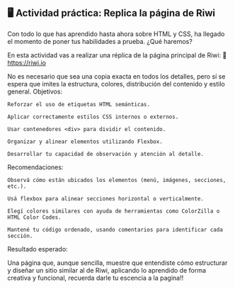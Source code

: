 ## 🖥️ Actividad práctica: Replica la página de Riwi

Con todo lo que has aprendido hasta ahora sobre HTML y CSS, ha llegado el momento de poner tus habilidades a prueba.
 ¿Qué haremos?

En esta actividad vas a realizar una réplica de la página principal de Riwi:
🔗 https://riwi.io

No es necesario que sea una copia exacta en todos los detalles, pero sí se espera que imites la estructura, colores, distribución del contenido y estilo general.
 Objetivos:

    Reforzar el uso de etiquetas HTML semánticas.

    Aplicar correctamente estilos CSS internos o externos.

    Usar contenedores <div> para dividir el contenido.

    Organizar y alinear elementos utilizando Flexbox.

    Desarrollar tu capacidad de observación y atención al detalle.

 Recomendaciones:

    Observá cómo están ubicados los elementos (menú, imágenes, secciones, etc.).

    Usá flexbox para alinear secciones horizontal o verticalmente.

    Elegí colores similares con ayuda de herramientas como ColorZilla o HTML Color Codes.

    Mantené tu código ordenado, usando comentarios para identificar cada sección.

 Resultado esperado:

Una página que, aunque sencilla, muestre que entendiste cómo estructurar y diseñar un sitio similar al de Riwi, aplicando lo aprendido de forma creativa y funcional, recuerda darle tu escencia a la pagina!!